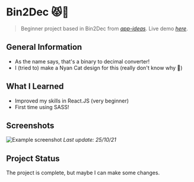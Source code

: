 # Bin2Dec 😾🌈
> Beginner project based in Bin2Dec from [_app-ideas_](https://github.com/florinpop17/app-ideas/blob/master/Projects/1-Beginner/Bin2Dec-App.md).
> Live demo [_here_](https://motagit.github.io/binary-decimal/).



## General Information
- As the name says, that's a binary to decimal converter!
- I (tried to) make a Nyan Cat design for this (really don't know why 🙂)



## What I Learned
- Improved my skills in React.JS (very beginner)
- First time using SASS!


## Screenshots
![Example screenshot](https://i.imgur.com/4fdRrKu.png)
_Last update: 25/10/21_



## Project Status
The project is complete, but maybe I can make some changes.
